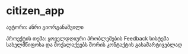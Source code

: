 # citizen_app
ავტორი: ანრი გიორგანაშვილი

პროექტის თემა: 
ყოველდღიური პრობლემების Feedback სისტემა სახელმწიფოსა 
და მოქალაქეებს შორის კონტაქტის გასამარტივებლად
